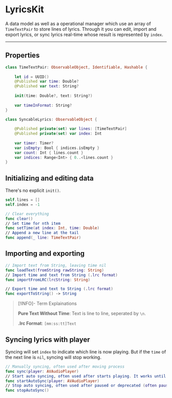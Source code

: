 # LyricsKit

A data model as well as a operational manager which use an array of `TimeTextPair` to store lines of lyrics. Through it you can edit, import and export lyrics, or sync lyrics real-time whose result is represented by `index`.

___

## Properties

```swift
class TimeTextPair: ObservableObject, Identifiable, Hashable {
    
    let id = UUID()
    @Published var time: Double?
    @Published var text: String?
    
    init(time: Double?, text: String?)
    
    var timeInFormat: String?
}

class SyncableLyrics: ObservableObject {
    
    @Published private(set) var lines: [TimeTextPair]
    @Published private(set) var index: Int
    
    var timer: Timer?
    var isEmpty: Bool { indices.isEmpty }
    var count: Int { lines.count }
    var indices: Range<Int> { 0..<lines.count }    
}

```

## Initializing and editing data

There's no explicit `init()`.

```swift
self.lines = []
self.index = -1
```

```swift
// Clear everything
func clear()
// Set time for nth item
func setTime(at index: Int, time: Double)
// Append a new line at the tail
func append(_ line: TimeTextPair)
```

## Importing and exporting

```swift
// Import text from String, leaving time nil
func loadText(fromString rawString: String)
// Import time and text from String (.lrc format)
func importFromLRC(lrcString: String)

// Export time and text to String (.lrc format)
func exportToString() -> String
```

> [!INFO]- Term Explainations
>
> **Pure Text Without Time**: Text is line to line, seperated by `\n`.
>
> **.lrc Format**: `[mm:ss:tt]Text`

## Syncing lyrics with player

Syncing will set `index` to indicate which line is now playing. But if the `time` of the next line is `nil`, syncing will stop working.

```swift
// Manually syncing, often used after moving process
func sync(player: AVAudioPlayer)
// Start auto syncing, often used after starts playing. It works until reaching the last line.
func startAutoSync(player: AVAudioPlayer)
// Stop auto syncing, often used after paused or deprecated (often pause it before deprecate).
func stopAutoSync()
```
